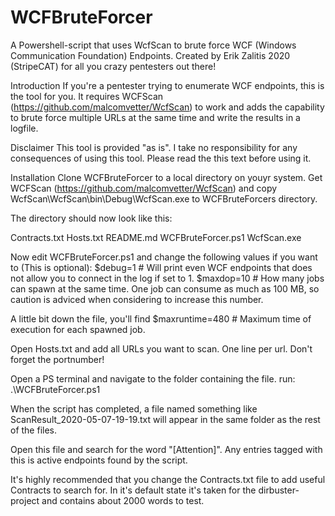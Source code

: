 # WCFBruteForcer
A Powershell-script that uses WcfScan to brute force WCF (Windows Communication Foundation) Endpoints.
Created by Erik Zalitis 2020 (StripeCAT) for all you crazy pentesters out there!

Introduction
If you're a pentester trying to enumerate WCF endpoints, this is the tool for you. It requires WCFScan (https://github.com/malcomvetter/WcfScan) to work and adds the capability to brute force multiple URLs at the same time and write the results in a logfile.

Disclaimer
This tool is provided "as is". I take no responsibility for any consequences of using this tool. Please read the this text before using it.

Installation
Clone WCFBruteForcer to a local directory on youyr system.
Get WCFScan (https://github.com/malcomvetter/WcfScan) and copy WcfScan\WcfScan\bin\Debug\WcfScan.exe to WCFBruteForcers directory.

The directory should now look like this:

Contracts.txt
Hosts.txt
README.md
WCFBruteForcer.ps1
WcfScan.exe

Now edit WCFBruteForcer.ps1 and change the following values if you want to (This is optional):
$debug=1 # Will print even WCF endpoints that does not allow you to connect in the log if set to 1.
$maxdop=10 # How many jobs can spawn at the same time. One job can consume as much as 100 MB, so caution is adviced when considering to increase this number.

A little bit down the file, you'll find
$maxruntime=480 # Maximum time of execution for each spawned job.

Open Hosts.txt and add all URLs you want to scan. One line per url. Don't forget the portnumber!

Open a PS terminal and navigate to the folder containing the file.
run:
.\WCFBruteForcer.ps1

When the script has completed, a file named something like ScanResult_2020-05-07-19-19.txt will appear in the same folder as the rest of the files.

Open this file and search for the word "[Attention]". Any entries tagged with this is active endpoints found by the script.

It's highly recommended that you change the Contracts.txt file to add useful Contracts to search for. In it's default state it's taken for the dirbuster-project and contains about 2000 words to test.



